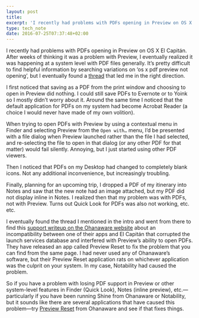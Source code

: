 ```yaml
---
layout: post
title:
excerpt: 'I recently had problems with PDFs opening in Preview on OS X El Capitán.'
type: tech_note
date: 2016-07-25T07:37:48+02:00
---
```


I recently had problems with PDFs opening in Preview on OS X El Capitán. After weeks of thinking it was a problem with Preview, I eventually realized it was happening at a system level with PDF files generally. It’s pretty difficult to find helpful information by searching variations on ‘os x pdf preview not opening’, but I eventually found a [thread](https://discussions.apple.com/message/28953108#28953108) that led me in the right direction.

I first noticed that saving as a PDF from the print window and choosing to open in Preview did nothing. I could still save PDFs to Evernote or to Yoink so I mostly didn’t worry about it. Around the same time I noticed that the default application for PDFs on my system had become Acrobat Reader (a choice I would never have made of my own volition).

When trying to open PDFs with Preview by using a contextual menu in Finder and selecting Preview from the `Open with…` menu, I’d be presented with a file dialog when Preview launched rather than the file I had selected, and re-selecting the file to open in that dialog (or any other PDF for that matter) would fail silently. Annoying, but I just started using other PDF viewers.

Then I noticed that PDFs on my Desktop had changed to completely blank icons. Not any additional inconvenience, but increasingly troubling.

Finally, planning for an upcoming trip, I dropped a PDF of my itinerary into Notes and saw that the new note had an image attached, but my PDF did not display inline in Notes. I realized then that my problem was with PDFs, not with Preview. Turns out Quick Look for PDFs was also not working, etc. etc.

I eventually found the thread I mentioned in the intro and went from there to find this [support writeup on the Ohanaware website](http://ohanaware.com/support/index.php?article=how-not-to-break-preview.html) about an incompatibility between one of their apps and El Capitán that corrupted the launch services database and interfered with Preview’s ability to open PDFs. They have released an app called Preview Reset to fix the problem that you can find from the same page. I had never used any of Ohanaware’s software, but their Preview Reset application rats on whichever application was the culprit on your system. In my case, Notability had caused the problem.

So if you have a problem with losing PDF support in Preview or other system-level features in Finder (Quick Look), Notes (inline preview), etc.—particularly if you have been running Shine from Ohanaware or Notability, but it sounds like there are several applications that have caused this problem—try [Preview Reset](http://ohanaware.com/support/index.php?article=how-not-to-break-preview.html) from Ohanaware and see if that fixes things.
